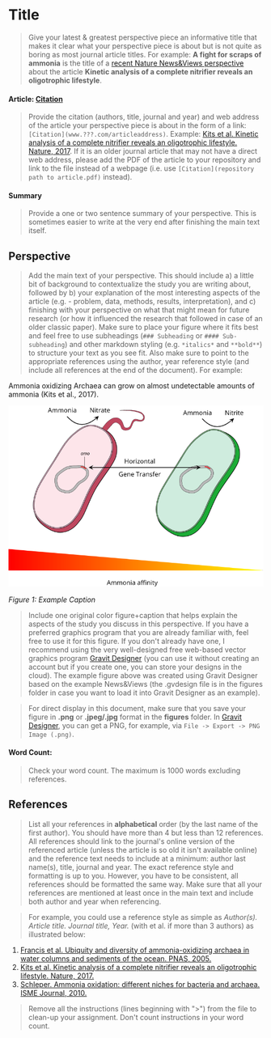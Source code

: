 # Title

> Give your latest & greatest perspective piece an informative title that makes it clear what your perspective piece is about but is not quite as boring as most journal article titles. For example: **A fight for scraps of ammonia** is the title of a [recent Nature News&Views perspective](http://www.nature.com/nature/journal/v549/n7671/full/549162a.html) about the article **Kinetic analysis of a complete nitrifier reveals an oligotrophic lifestyle**.

#### Article: [Citation](www.???.com/pathtoarticle)

> Provide the citation (authors, title, journal and year) and web address of the article your perspective piece is about in the form of a link: `[Citation](www.???.com/articleaddress)`. Example: [Kits et al. Kinetic analysis of a complete nitrifier reveals an oligotrophic lifestyle. Nature, 2017](http://www.nature.com/nature/journal/v549/n7671/full/nature23679.html). If it is an older journal article that may not have a direct web address, please add the PDF of the article to your repository and link to the file instead of a webpage (i.e. use `[Citation](repository path to article.pdf)` instead).

#### Summary

> Provide a one or two sentence summary of your perspective. This is sometimes easier to write at the very end after finishing the main text itself.

## Perspective

> Add the main text of your perspective. This should include a) a little bit of background to contextualize the study you are writing about, followed by b) your explanation of the most interesting aspects of the article (e.g. - problem, data, methods, results, interpretation), and c) finishing with your perspective on what that might mean for future research (or how it influenced the research that followed in case of an older classic paper). Make sure to place your figure where it fits best and feel free to use subheadings (`### Subheading` or `#### Sub-subheading`) and other markdown styling (e.g. `*italics*` and `**bold**`) to structure your text as you see fit. Also make sure to point to the appropriate references using the author, year reference style (and include all references at the end of the document). For example:

Ammonia oxidizing Archaea can grow on almost undetectable amounts of ammonia (Kits et al., 2017).


![Figure 1](figures/example_figure.png)

*Figure 1: Example Caption*

> Include one original color figure+caption that helps explain the aspects of the study you discuss in this perspective. If you have a preferred graphics program that you are already familiar with, feel free to use it for this figure. If you don't already have one, I recommend using the very well-designed free web-based vector graphics program [Gravit Designer](https://designer.gravit.io/) (you can use it without creating an account but if you create one, you can store your designs in the cloud). The example figure above was created using Gravit Designer based on the example News&Views (the .gvdesign file is in the figures folder in case you want to load it into Gravit Designer as an example).

> For direct display in this document, make sure that you save your figure in **.png** or **.jpeg/.jpg** format in the **figures** folder. In [Gravit Designer](https://designer.gravit.io/), you can get a PNG, for example, via `File -> Export -> PNG Image (.png)`.

#### Word Count:

> Check your word count. The maximum is 1000 words excluding references.

## References

> List all your references in **alphabetical** order (by the last name of the first author). You should have more than 4 but less than 12 references. All references should link to the journal's online version of the referenced article (unless the article is so old it isn't available online) and the reference text needs to include at a minimum: author last name(s), title, journal and year. The exact reference style and formatting is up to you. However, you have to be consistent, all references should be formatted the same way. Make sure that all your references are mentioned at least once in the main text and include both author and year when referencing.

> For example, you could use a reference style as simple as *Author(s). Article title. Journal title, Year.* (with et al. if more than 3 authors) as illustrated below:

1. [Francis et al. Ubiquity and diversity of ammonia-oxidizing archaea in water columns and sediments of the ocean. PNAS, 2005.](http://www.pnas.org/content/102/41/14683)
1. [Kits et al. Kinetic analysis of a complete nitrifier reveals an oligotrophic lifestyle. Nature, 2017.](http://www.nature.com/nature/journal/v549/n7671/full/nature23679.html)
1. [Schleper. Ammonia oxidation: different niches for bacteria and archaea. ISME Journal, 2010.](https://www.nature.com/ismej/journal/v4/n9/full/ismej2010111a.html)

> Remove all the instructions (lines beginning with ">") from the file to clean-up your assignment. Don't count instructions in your word count.
